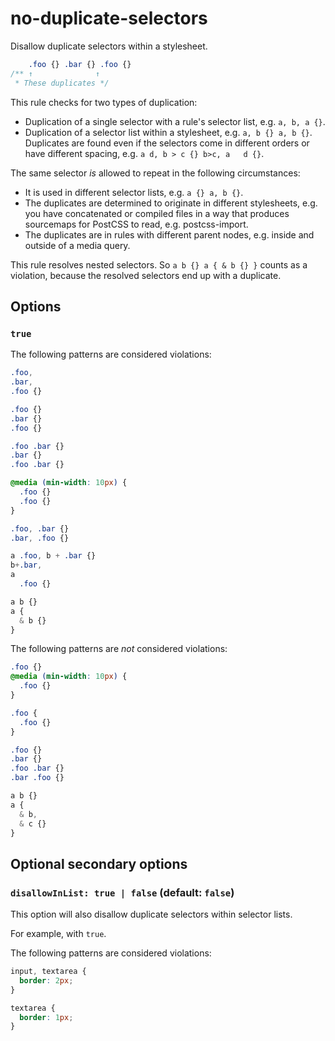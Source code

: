 # no-duplicate-selectors

Disallow duplicate selectors within a stylesheet.

```css
    .foo {} .bar {} .foo {}
/** ↑              ↑
 * These duplicates */
```

This rule checks for two types of duplication:

-   Duplication of a single selector with a rule's selector list, e.g. `a, b, a {}`.
-   Duplication of a selector list within a stylesheet, e.g. `a, b {} a, b {}`. Duplicates are found even if the selectors come in different orders or have different spacing, e.g. `a d, b > c {} b>c, a   d {}`.

The same selector *is* allowed to repeat in the following circumstances:

-   It is used in different selector lists, e.g. `a {} a, b {}`.
-   The duplicates are determined to originate in different stylesheets, e.g. you have concatenated or compiled files in a way that produces sourcemaps for PostCSS to read, e.g. postcss-import.
-   The duplicates are in rules with different parent nodes, e.g. inside and outside of a media query.

This rule resolves nested selectors. So `a b {} a { & b {} }` counts as a violation, because the resolved selectors end up with a duplicate.

## Options

### `true`

The following patterns are considered violations:

```css
.foo,
.bar,
.foo {}
```

```css
.foo {}
.bar {}
.foo {}
```

```css
.foo .bar {}
.bar {}
.foo .bar {}
```

```css
@media (min-width: 10px) {
  .foo {}
  .foo {}
}
```

```css
.foo, .bar {}
.bar, .foo {}
```

```css
a .foo, b + .bar {}
b+.bar,
a
  .foo {}
```

```css
a b {}
a {
  & b {}
}
```

The following patterns are *not* considered violations:

```css
.foo {}
@media (min-width: 10px) {
  .foo {}
}
```

```css
.foo {
  .foo {}
}
```

```css
.foo {}
.bar {}
.foo .bar {}
.bar .foo {}
```

```css
a b {}
a {
  & b,
  & c {}
}
```

## Optional secondary options

### `disallowInList: true | false` (default: `false`)

This option will also disallow duplicate selectors within selector lists.

For example, with `true`.

The following patterns are considered violations:

```css
input, textarea {
  border: 2px;
}

textarea {
  border: 1px;
}

```
